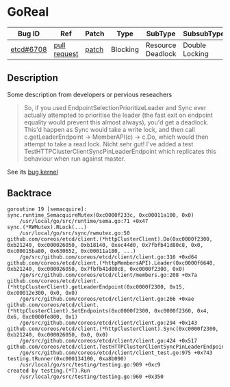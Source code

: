 
# GoReal

| Bug ID|  Ref | Patch | Type | SubType | SubsubType |
| ----  | ---- | ----  | ---- | ---- | ---- |
|[etcd#6708]|[pull request]|[patch]| Blocking | Resource Deadlock | Double Locking |

[etcd#6708]:(etcd6708_test.go)
[patch]:https://github.com/etcd-io/etcd/pull/6708/files
[pull request]:https://github.com/etcd-io/etcd/pull/6708
 
## Description

Some description from developers or pervious reseachers

> So, if you used EndpointSelectionPrioritizeLeader and Sync 
> ever actually attempted to prioritise the leader (the fast 
> exit on endpoint equality would prevent this almost always), 
> you'd get a deadlock. This'd happen as Sync would take a write lock, 
> and then call c.getLeaderEndpoint -> MemberAPI(c) -> c.Do, which 
> would then attempt to take a read lock. Nicht sehr gut! I've added 
> a test TestHTTPClusterClientSyncPinLeaderEndpoint which replicates 
> this behaviour when run against master.

See its [bug kernel](../../../../goker/blocking/etcd/6708/README.md)

## Backtrace

```
goroutine 19 [semacquire]:
sync.runtime_SemacquireMutex(0xc0000f233c, 0xc00011a100, 0x0)
	/usr/local/go/src/runtime/sema.go:71 +0x47
sync.(*RWMutex).RLock(...)
	/usr/local/go/src/sync/rwmutex.go:50
github.com/coreos/etcd/client.(*httpClusterClient).Do(0xc0000f2300, 0xb21240, 0xc000026050, 0xb18140, 0xec44d0, 0x7fbfb41d80c8, 0x0, 0xc00015ba80, 0x630652, 0xc00011a180, ...)
	/go/src/github.com/coreos/etcd/client/client.go:316 +0xd64
github.com/coreos/etcd/client.(*httpMembersAPI).Leader(0xc0000f6640, 0xb21240, 0xc000026050, 0x7fbfb41d80c8, 0xc0000f2300, 0x0)
	/go/src/github.com/coreos/etcd/client/members.go:208 +0x7a
github.com/coreos/etcd/client.(*httpClusterClient).getLeaderEndpoint(0xc0000f2300, 0x15, 0xc00012e300, 0x0, 0x0)
	/go/src/github.com/coreos/etcd/client/client.go:266 +0xae
github.com/coreos/etcd/client.(*httpClusterClient).SetEndpoints(0xc0000f2300, 0xc0000f2360, 0x4, 0x6, 0xc0000fe800, 0x1)
	/go/src/github.com/coreos/etcd/client/client.go:294 +0x143
github.com/coreos/etcd/client.(*httpClusterClient).Sync(0xc0000f2300, 0xb21240, 0xc000026050, 0x0, 0x0)
	/go/src/github.com/coreos/etcd/client/client.go:424 +0x517
github.com/coreos/etcd/client.TestHTTPClusterClientSyncPinLeaderEndpoint(0xc000134100)
	/go/src/github.com/coreos/etcd/client/client_test.go:975 +0x743
testing.tRunner(0xc000134100, 0xa8b090)
	/usr/local/go/src/testing/testing.go:909 +0xc9
created by testing.(*T).Run
	/usr/local/go/src/testing/testing.go:960 +0x350
```

